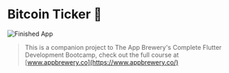 # Bitcoin Ticker 🤑

![Finished App](https://github.com/londonappbrewery/Images/blob/master/bitcoin-flutter-demo.gif)

>This is a companion project to The App Brewery's Complete Flutter Development Bootcamp, check out the full course at [www.appbrewery.co](https://www.appbrewery.co/)
